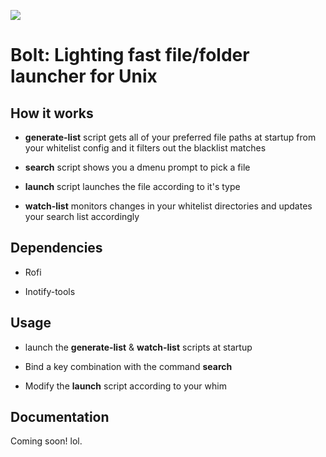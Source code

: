 ![](demo/preview.gif)

# Bolt: Lighting fast file/folder launcher for Unix

## How it works

- **generate-list** script gets all of your preferred file paths at startup from your whitelist config and it filters out the blacklist matches

- **search** script shows you a dmenu prompt to pick a file

- **launch** script launches the file according to it's type

- **watch-list** monitors changes in your whitelist directories and updates your search list accordingly

## Dependencies

- Rofi

- Inotify-tools

## Usage

- launch the **generate-list** & **watch-list** scripts at startup

- Bind a key combination with the command **search**

- Modify the **launch** script according to your whim

## Documentation

Coming soon! lol.
